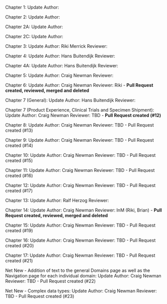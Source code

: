 Chapter 1: Update Author: 

Chapter 2: Update Author: 

Chapter 2A: Update Author: 

Chapter 2C: Update Author: 

Chapter 3: Update Author: Riki Merrick  Reviewer:

Chapter 4: Update Author: Hans Buitendijk  Reviewer:

Chapter 4A: Update Author: Hans Buitendijk  Reviewer:

Chapter 5: Update Author: Craig Newman  Reviewer:

Chapter 6: Update Author: Craig Newman  Reviewer: Riki - **Pull Request created, reviewed, merged and deleted** 

Chapter 7 (General): Update Author: Hans Buitendijk  Reviewer:

Chapter 7 (Product Experience, Clinical Trials and Specimen Shipment): Update Author: Craig Newman  Reviewer: TBD - **Pull Request created (#12)**

Chapter 8: Update Author: Craig Newman  Reviewer: TBD - Pull Request created (#13)

Chapter 9: Update Author: Craig Newman  Reviewer: TBD - Pull Request created (#14)

Chapter 10: Update Author: Craig Newman  Reviewer: TBD - Pull Request created (#15)

Chapter 11: Update Author: Craig Newman  Reviewer: TBD - Pull Request created (#16)

Chapter 12: Update Author: Craig Newman  Reviewer: TBD - Pull Request created (#17)

Chapter 13: Update Author: Ralf Herzog  Reviewer:

Chapter 14: Update Author: Craig Newman  Reviewer: InM (Riki, Brian) - **Pull Request created, reviewed, merged and deleted** 

Chapter 15: Update Author: Craig Newman  Reviewer: TBD - Pull Request created (#19)

Chapter 16: Update Author: Craig Newman  Reviewer: TBD - Pull Request created (#20)

Chapter 17: Update Author: Craig Newman  Reviewer: TBD - Pull Request created (#21)

Net New - Addition of text to the general Domains page as well as the Navigation page for each individual domain: Update Author: Craig Newman  Reviewer: TBD - Pull Request created (#22)

Net New - Complex data types: Update Author: Craig Newman  Reviewer: TBD - Pull Request created (#23)
